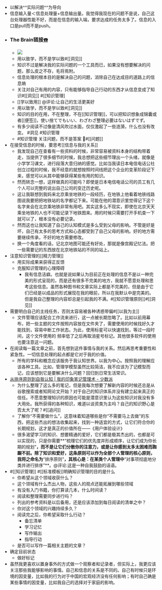 - 以解决^^实际问题^^为导向
- 信息输入量＜信息处理量+信息输出量。我觉得我现在的问题不是说，自己这台处理器性能不好，而是在信息的输入端，要求达成的任务太多了。信息的入口是pull而不是push。
- ### The Brain链接[☎️](brain://api.thebrain.com/g7PXu0IyM0ucARb24SvxiA/AJuB1vna8Uyz-U5c1pxf0A/%E4%BB%A5%E6%88%91%E4%B8%BA%E4%B8%BB)
    - ![](https://firebasestorage.googleapis.com/v0/b/firescript-577a2.appspot.com/o/imgs%2Fapp%2Fxinyiheng%2FANY7sMMDWr.jpg?alt=media&token=23761780-c2ef-457d-ba2d-e1cc11444a6f)
    - 用以致学，而不是学以致#[[洞见]]
    - 知识不过是解决我的实际问题的一个工具而已，如果没有想要解决的问题，那么皮之不存，毛将焉附。
    - 信息处理的根本目的是解决自己的问题，消除自己在达成目的道路上的信息熵
    - 关注对自己有用的内容，只有能够指导自己行动的东西才从信息变成了知识#[[洞见]]
#[[知识管理]
    - [[学以致用]] @评论:让自己的生活更美好
    - 用以致学，而不是学以致#[[洞见]]
    - 知识的目的在用，不在整理，不在[[知识管理]]，可以把知识想象成锦囊或者[[便签]]，使い捨てでもいい、わざわざ整理必要はないはずでず。
    - 有多少阅读不过像是清风吹过水面，仅仅激起了一些涟漪，什么也没有改变。 #洞见  #知识管理
    - #知识管理 关注问题，而不是答案 #[[问题]]
- 在接受信息的时候，要思考[[信息与我的关系]]
    - 我发现自己在查看有一些资料的时候，非常容易被资料本身的结构带着走，当提供了很多细节的时候，我总想把这些细节理出一个头绪，就像是小学学习课文，进行段落大意归纳的感觉。比如当我读日本电信电话公社创立过程的时候，我不经意的就想按照时间线把这个企业的变革阶段记下来，感觉可以从其中能够获得某些有用的知识。
    - 然而转念一想，这样做真的可能吗？即使是日本电信电话公司的员工有几个人可以完整的说出自己公司的变迁历史呢。
    - 这让我联想到我妈来北京乘坐地铁的一段经历，在地铁上他看着地铁线路图说我要把把地铁站的名字都记下来。可能在他的潜意识里觉得记下这个名字来会在北京乘地铁非常有用吧。其实这多么不现实，即使在北京天天乘坐地铁的人也不可能记录下地铁图来。用的时候只需要打开手机查一下就可以了，根本没有必要记录。
    - 然而这也让我知道了自己的认知模式是多么受到父母的影响。不管是好是坏，自己有太多的思考方式和心态都受到了自己父母的影响。好的地方需要继续传承，不好的地方需要修改。
    - 换一个角度看的话，记北京地图可能还有好处，那就是像宫殿记忆法。把一些需要记的东西放在北京地铁站的不同的站上。
- 注意知识管理的[[精力管理]]
    - 用实际成果来获得正反馈
    - 克服知识管理的心理障碍
        - 我有信息洁癖。也就是说如果认为目前正在处理的信息不是以一种完美的形式呈现的，而是还有很多不完美的地方，我就不愿意处理和思考这些信息。虽然各种图书和文章实际上都是不完美的，但是由于它们已经是以成品的形式展现在我的眼前，所以在我默认中是完美的。但是我自己整理的内容却总是引起我的不满。#[[知识管理原则]]#[[洞见]]
- 需要明白自己的主线任务，否则太容易被各种诱惑带偏#[[以我为主]]
    - 文件管理应该配合工作流来进行，这一点被长期忽略了。比如以前用幕布，把一些主题的文件按照内容放在文件夹了，需要使用的时候找好久才能找到，容易中断工作状态。为此，使用标星可以快速找到，等过一段时间，这个文件使用的 频率低了之后再取消星号标记。其他很多软件的使用也要注意这一问题。
- 在阅读每一篇文章之前，首先想到这件事情与我的关系。然后再思考重要性和紧急性。一切信息处理的起点都是它对于我的价值。
    - 所有的学科和概念应该服务于我认知世界。以我为中心。按照我的理解应该各种工具。比如，管理学模型虽然比较简洁，我不应该为了记模型而记，应该想到它是要解决什么问题？回归到日常生活常识。
- [从排序原则到自我认知 | 我的印象笔记管理术 - 少数派](https://sspai.com/post/41044)
    - 为什么整理了这么多的笔记，但是我每次想要了解新内容的时候还总是从谷歌搜索或者知网论文开始？对于自己的知识体系并没有建立起来真正的信任。不愿意整理知识的原因也可能是潜意识里认为这些知识对我没有多大用处。我所获得的各种知识，难道以谈资类为主吗？自己的知识野心是否太大了呢？#[[追问]] 
    - 了解你“不需要做什么”，这意味着知道哪些是你“不需要马上去做”的东西，把这些杰出的想法收集起来，找到一种适宜的方式，让它们符合你的长期规划，这才是真正的价值所在——《用户体验设计》
    - 很多渴望学习的知识、想要精通的爱好，它们都是极其杰出的，也都是可以实现的，只是你需要**“梳理它们的优先度并形成顺序，让它们成为你长期的规划”**，而不是让它们分散你的注意力，或是让你感到太多太困难而踟蹰不前。除了知识和爱好，这条原则可以作为全部个人管理的核心原则，我将之命名为**“排序原则”**，其核心是：在某类个人管理中**“对事项彻底地分类并进行排序”**。@评论:这是一种自我鼓励的话语。
- #[[知识管理]] #[[标准模板]]明确知识管理的目的是什么 
    - 你希望从这个领域收获什么？
    - 这个领域有什么杰出人物，这些人的观点还能拓展到哪些领域
    - 有没有入门书籍，你打算读几本，什么时间读？
    - 阅读和整理需要同步进行吗？
    - 列出的参考资料是以后备用，还是应该添加到每日阅读的清单之中？
    - 你对这个领域的兴趣持续多久？
    - 阅读完之后，你希望采取什么行动？
        - 备忘清单
        - 学习记忆
        - 写作输出
        - 指导行动
    - 是否可以写作一篇相关主题的文章？
- 确定目前状态
    - 做好标记
- 虽然我更喜欢以置身事外的方式做一个观察者和记录者，但实际上，我更应该关注那些我能够影响的事情。自己和信息的关系是不同的。自己有时候只是环境的因变量，比如我的行为对于中国的宏观经济没有任何影响；有时自己确是某些事情的因变量，比如我自己的选择对于家庭的影响。
